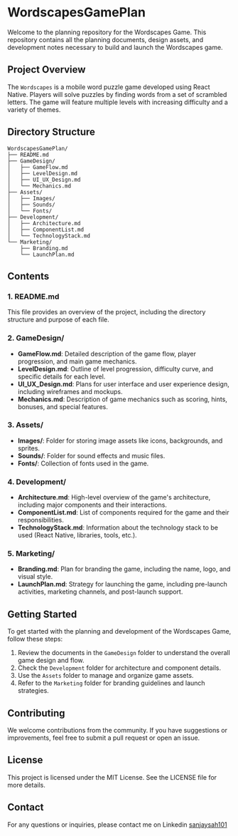 # WordscapesGamePlan

Welcome to the planning repository for the Wordscapes Game. This repository contains all the planning documents, design assets, and development notes necessary to build and launch the Wordscapes game.

## Project Overview

The `Wordscapes` is a mobile word puzzle game developed using React Native. Players will solve puzzles by finding words from a set of scrambled letters. The game will feature multiple levels with increasing difficulty and a variety of themes.

## Directory Structure

```
WordscapesGamePlan/
├── README.md
├── GameDesign/
│   ├── GameFlow.md
│   ├── LevelDesign.md
│   ├── UI_UX_Design.md
│   └── Mechanics.md
├── Assets/
│   ├── Images/
│   ├── Sounds/
│   └── Fonts/
├── Development/
│   ├── Architecture.md
│   ├── ComponentList.md
│   └── TechnologyStack.md
└── Marketing/
    ├── Branding.md
    └── LaunchPlan.md
```

## Contents

### 1. README.md

This file provides an overview of the project, including the directory structure and purpose of each file.

### 2. GameDesign/

- **GameFlow.md**: Detailed description of the game flow, player progression, and main game mechanics.
- **LevelDesign.md**: Outline of level progression, difficulty curve, and specific details for each level.
- **UI_UX_Design.md**: Plans for user interface and user experience design, including wireframes and mockups.
- **Mechanics.md**: Description of game mechanics such as scoring, hints, bonuses, and special features.

### 3. Assets/

- **Images/**: Folder for storing image assets like icons, backgrounds, and sprites.
- **Sounds/**: Folder for sound effects and music files.
- **Fonts/**: Collection of fonts used in the game.

### 4. Development/

- **Architecture.md**: High-level overview of the game's architecture, including major components and their interactions.
- **ComponentList.md**: List of components required for the game and their responsibilities.
- **TechnologyStack.md**: Information about the technology stack to be used (React Native, libraries, tools, etc.).

### 5. Marketing/

- **Branding.md**: Plan for branding the game, including the name, logo, and visual style.
- **LaunchPlan.md**: Strategy for launching the game, including pre-launch activities, marketing channels, and post-launch support.

## Getting Started

To get started with the planning and development of the Wordscapes Game, follow these steps:

1. Review the documents in the `GameDesign` folder to understand the overall game design and flow.
2. Check the `Development` folder for architecture and component details.
3. Use the `Assets` folder to manage and organize game assets.
4. Refer to the `Marketing` folder for branding guidelines and launch strategies.

## Contributing

We welcome contributions from the community. If you have suggestions or improvements, feel free to submit a pull request or open an issue.

## License

This project is licensed under the MIT License. See the LICENSE file for more details.

## Contact

For any questions or inquiries, please contact me on Linkedin [sanjaysah101](https://www.linkedin.com/in/sanjaysah101/)

